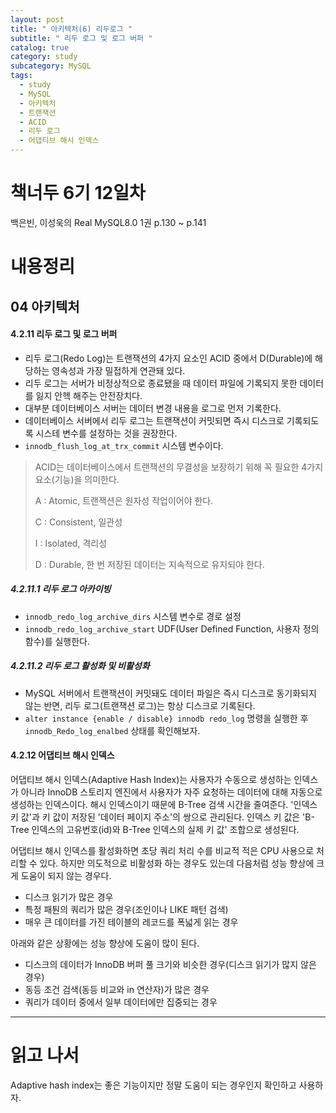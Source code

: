 ```yaml
---
layout: post
title: " 아키텍처(6) 리두로그 "
subtitle: " 리두 로그 및 로그 버퍼 "
catalog: true
category: study
subcategory: MySQL
tags:
  - study
  - MySQL
  - 아키텍처
  - 트랜잭션
  - ACID
  - 리두 로그
  - 어댑티브 해시 인덱스
---
```


# 책너두 6기 12일차

백은빈, 이성욱의 Real MySQL8.0 1권 p.130 ~ p.141

# 내용정리

## 04 아키텍처

#### 4.2.11 리두 로그 및 로그 버퍼

- 리두 로그(Redo Log)는 트랜잭션의 4가지 요소인 ACID 중에서 D(Durable)에 해당하는 영속성과 가장 밀접하게 연관돼 있다.
- 리두 로그는 서버가 비정상적으로 종료됐을 때 데이터 파일에 기록되지 못한 데이터를 잃지 안헥 해주는 안전장치다.
- 대부분 데이터베이스 서버는 데이터 변경 내용을 로그로 먼저 기록한다.
- 데이터베이스 서버에서 리두 로그는 트랜잭션이 커밋되면 즉시 디스크로 기록되도록 시스테 변수를 설정하는 것을 권장한다.
- `innodb_flush_log_at_trx_commit` 시스템 변수이다.

> ACID는 데이터베이스에서 트랜잭션의 무결성을 보장하기 위해 꼭 필요한 4가지 요소(기능)을 의미한다.
>
> A : Atomic, 트랜잭션은 원자성 작업이어야 한다.
>
> C : Consistent, 일관성
>
> I : Isolated, 격리성
>
> D : Durable, 한 번 저장된 데이터는 지속적으로 유지되야 한다.

##### 4.2.11.1 리두 로그 아카이빙

- `innodb_redo_log_archive_dirs` 시스템 변수로 경로 설정
- `innodb_redo_log_archive_start` UDF(User Defined Function, 사용자 정의 함수)를 실행한다.

##### 4.2.11.2 리두 로그 활성화 및 비활성화

- MySQL 서버에서 트랜잭션이 커밋돼도 데이터 파일은 즉시 디스크로 동기화되지 않는 반면, 리두 로그(트랜잭션 로그)는 항상 디스크로 기록된다.
- `alter instance {enable / disable} innodb redo_log` 명령을 실행한 후 `innodb_Redo_log_enalbed` 상태를 확인해보자.

#### 4.2.12 어댑티브 해시 인덱스

어댑티브 해시 인덱스(Adaptive Hash Index)는 사용자가 수동으로 생성하는 인덱스가 아니라 InnoDB 스토리지 엔진에서 사용자가 자주 요청하는 데이터에 대해 자동으로 생성하는 인덱스이다. 해시 인덱스이기 때문에 B-Tree 검색 시간을 줄여준다. '인덱스 키 값'과 키 값이 저장된 '데이터 페이지 주소'의 쌍으로 관리된다. 인덱스 키 값은 'B-Tree 인덱스의 고유번호(id)와 B-Tree 인덱스의 실제 키 값' 조합으로 생성된다.

어댑티브 해시 인덱스를 활성화하면 초당 쿼리 처리 수를 비교적 적은 CPU 사용으로 처리할 수 있다. 하지만 의도적으로 비활성화 하는 경우도 있는데 다음처럼 성능 향상에 크게 도움이 되지 않는 경우다.

- 디스크 읽기가 많은 경우
- 특정 패퉌의 쿼리가 많은 경우(조인이나 LIKE 패턴 검색)
- 매우 큰 데이터를 가진 테이블의 레코드를 폭넓게 읽는 경우

아래와 같은 상황에는 성능 향상에 도움이 많이 된다.

- 디스크의 데이터가 InnoDB 버퍼 풀 크기와 비슷한 경우(디스크 읽기가 많지 않은 경우)
- 동등 조건 검색(동등 비교와 in 연산자)가 많은 경우
- 쿼리가 데이터 중에서 일부 데이터에만 집중되는 경우

---

# 읽고 나서

Adaptive hash index는 좋은 기능이지만 정말 도움이 되는 경우인지 확인하고 사용하자.
